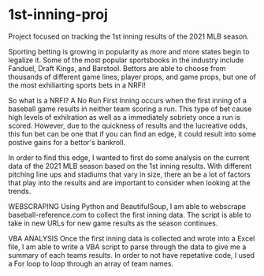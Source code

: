 # 1st-inning-proj

Project focused on tracking the 1st inning results of the 2021 MLB season. 

Sporting betting is growing in popularity as more and more states begin to legalize it. Some of the most popular sportsbooks in the industry include Fanduel, Draft Kings, and Barstool. Bettors are able to choose from thousands of different game lines, player props, and game props, but one of the most exhiliarting sports bets in a NRFI!

So what is a NRFI? A No Run First Inning occurs when the first inning of a baseball game results in neither team scoring a run. This type of bet cause high levels of exhilration as well as a immediately sobriety once a run is scored. However, due to the quickness of results and the lucreative odds, this fun bet can be one that if you can find an edge, it could result into some postive gains for a bettor's bankroll.

In order to find this edge, I wanted to first do some analysis on the current data of the 2021 MLB season based on the 1st inning results. With different pitching line ups and stadiums that vary in size, there an be a lot of factors that play into the results and are important to consider when looking at the trends. 

WEBSCRAPING
Using Python and BeautifulSoup, I am able to webscrape baseball-reference.com to collect the first inning data. The script is able to take in new URLs for new game results as the season continues.

VBA ANALYSIS
Once the first inning data is collected and wrote into a Excel file, I am able to write a VBA script to parse through the data to give me a summary of each teams results. In order to not have repetative code, I used a For loop to loop through an array of team names. 